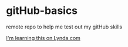 # gitHub-basics
remote repo to help me test out my gitHub skills

[I'm learning this on Lynda.com](http://www.lynda.com)
